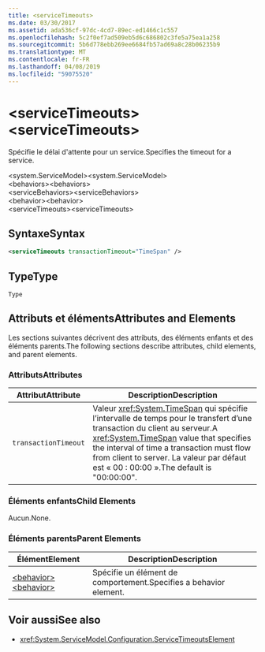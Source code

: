 ```yaml
---
title: <serviceTimeouts>
ms.date: 03/30/2017
ms.assetid: ada536cf-97dc-4cd7-89ec-ed1466c1c557
ms.openlocfilehash: 5c2f0ef7ad509eb5d6c686802c3fe5a75ea1a258
ms.sourcegitcommit: 5b6d778ebb269ee6684fb57ad69a8c28b06235b9
ms.translationtype: MT
ms.contentlocale: fr-FR
ms.lasthandoff: 04/08/2019
ms.locfileid: "59075520"
---
```

# <a name="servicetimeouts"></a><span data-ttu-id="b0343-101">\<serviceTimeouts></span><span class="sxs-lookup"><span data-stu-id="b0343-101">\<serviceTimeouts></span></span>
<span data-ttu-id="b0343-102">Spécifie le délai d'attente pour un service.</span><span class="sxs-lookup"><span data-stu-id="b0343-102">Specifies the timeout for a service.</span></span>  
  
 <span data-ttu-id="b0343-103">\<system.ServiceModel></span><span class="sxs-lookup"><span data-stu-id="b0343-103">\<system.ServiceModel></span></span>  
<span data-ttu-id="b0343-104">\<behaviors></span><span class="sxs-lookup"><span data-stu-id="b0343-104">\<behaviors></span></span>  
<span data-ttu-id="b0343-105">\<serviceBehaviors></span><span class="sxs-lookup"><span data-stu-id="b0343-105">\<serviceBehaviors></span></span>  
<span data-ttu-id="b0343-106">\<behavior></span><span class="sxs-lookup"><span data-stu-id="b0343-106">\<behavior></span></span>  
<span data-ttu-id="b0343-107">\<serviceTimeouts></span><span class="sxs-lookup"><span data-stu-id="b0343-107">\<serviceTimeouts></span></span>  
  
## <a name="syntax"></a><span data-ttu-id="b0343-108">Syntaxe</span><span class="sxs-lookup"><span data-stu-id="b0343-108">Syntax</span></span>  
  
```xml  
<serviceTimeouts transactionTimeout="TimeSpan" />
```  
  
## <a name="type"></a><span data-ttu-id="b0343-109">Type</span><span class="sxs-lookup"><span data-stu-id="b0343-109">Type</span></span>  
 `Type`  
  
## <a name="attributes-and-elements"></a><span data-ttu-id="b0343-110">Attributs et éléments</span><span class="sxs-lookup"><span data-stu-id="b0343-110">Attributes and Elements</span></span>  
 <span data-ttu-id="b0343-111">Les sections suivantes décrivent des attributs, des éléments enfants et des éléments parents.</span><span class="sxs-lookup"><span data-stu-id="b0343-111">The following sections describe attributes, child elements, and parent elements.</span></span>  
  
### <a name="attributes"></a><span data-ttu-id="b0343-112">Attributs</span><span class="sxs-lookup"><span data-stu-id="b0343-112">Attributes</span></span>  
  
|<span data-ttu-id="b0343-113">Attribut</span><span class="sxs-lookup"><span data-stu-id="b0343-113">Attribute</span></span>|<span data-ttu-id="b0343-114">Description</span><span class="sxs-lookup"><span data-stu-id="b0343-114">Description</span></span>|  
|---------------|-----------------|  
|`transactionTimeout`|<span data-ttu-id="b0343-115">Valeur <xref:System.TimeSpan> qui spécifie l’intervalle de temps pour le transfert d’une transaction du client au serveur.</span><span class="sxs-lookup"><span data-stu-id="b0343-115">A <xref:System.TimeSpan> value that specifies the interval of time a transaction must flow from client to server.</span></span> <span data-ttu-id="b0343-116">La valeur par défaut est « 00 : 00:00 ».</span><span class="sxs-lookup"><span data-stu-id="b0343-116">The default is "00:00:00".</span></span>|  
  
### <a name="child-elements"></a><span data-ttu-id="b0343-117">Éléments enfants</span><span class="sxs-lookup"><span data-stu-id="b0343-117">Child Elements</span></span>  
 <span data-ttu-id="b0343-118">Aucun.</span><span class="sxs-lookup"><span data-stu-id="b0343-118">None.</span></span>  
  
### <a name="parent-elements"></a><span data-ttu-id="b0343-119">Éléments parents</span><span class="sxs-lookup"><span data-stu-id="b0343-119">Parent Elements</span></span>  
  
|<span data-ttu-id="b0343-120">Élément</span><span class="sxs-lookup"><span data-stu-id="b0343-120">Element</span></span>|<span data-ttu-id="b0343-121">Description</span><span class="sxs-lookup"><span data-stu-id="b0343-121">Description</span></span>|  
|-------------|-----------------|  
|[<span data-ttu-id="b0343-122">\<behavior></span><span class="sxs-lookup"><span data-stu-id="b0343-122">\<behavior></span></span>](../../../../../docs/framework/configure-apps/file-schema/wcf/behavior-of-endpointbehaviors.md)|<span data-ttu-id="b0343-123">Spécifie un élément de comportement.</span><span class="sxs-lookup"><span data-stu-id="b0343-123">Specifies a behavior element.</span></span>|  
  
## <a name="see-also"></a><span data-ttu-id="b0343-124">Voir aussi</span><span class="sxs-lookup"><span data-stu-id="b0343-124">See also</span></span>

- <xref:System.ServiceModel.Configuration.ServiceTimeoutsElement>
